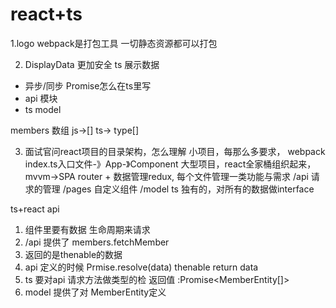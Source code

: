 # react+ts

1.logo
webpack是打包工具
一切静态资源都可以打包

2. DisplayData  更加安全
ts 展示数据
- 异步/同步  Promise怎么在ts里写
- api 模块
- ts model

members 数组
js->[]  ts-> type[]

3. 面试官问react项目的目录架构，怎么理解
小项目，每那么多要求， webpack index.ts入口文件-》App-》Component
大型项目，react全家桶组织起来，mvvm->SPA router + 数据管理redux,
每个文件管理一类功能与需求
/api  请求的管理
/pages 自定义组件
/model ts 独有的，对所有的数据做interface

ts+react api
1. 组件里要有数据 生命周期来请求  
2. /api 提供了 members.fetchMember
3. 返回的是thenable的数据 
4. api 定义的时候 Prmise.resolve(data) thenable return data 
5. ts 要对api 请求方法做类型的检 返回值
:Promise<MemberEntity[]>
6. model 提供了对 MemberEntity定义